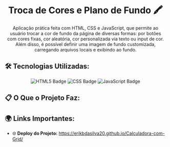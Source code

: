 <h1 style="text-align: center;">Troca de Cores e Plano de Fundo 🖍️</h1>

<p style="text-align: center;">
Aplicação prática feita com HTML, CSS e JavaScript, que permite ao usuário trocar a cor de fundo da página de diversas formas: por botões com cores fixas, cor aleatória, cor personalizada via texto ou input de cor. Além disso, é possível definir uma imagem de fundo customizada, carregando arquivos locais e exibindo ao fundo.
</p>

<h2>🛠️ Tecnologias Utilizadas:</h2>
<p style="text-align: center;">
  <img src="https://img.shields.io/badge/HTML5-E34F26?style=for-the-badge&logo=html5&logoColor=white" alt="HTML5 Badge">
  <img src="https://img.shields.io/badge/CSS3-1572B6?style=for-the-badge&logo=css3&logoColor=white" alt="CSS Badge">
  <img src="https://img.shields.io/badge/JavaScript-F7DF1E?style=for-the-badge&logo=javascript&logoColor=black" alt="JavaScript Badge">
</p>

<h2>📋 O Que o Projeto Faz:</h2>

<h2>🌍 Links Importantes:</h2>
<ul>
  <li>🌐 <strong>Deploy do Projeto:</strong> <a href="https://erikbdasilva20.github.io/Calculadora-com-Grid/" target="_blank">https://erikbdasilva20.github.io/Calculadora-com-Grid/</a></li>
</ul>
